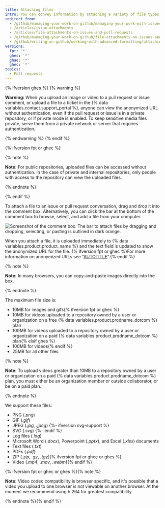 ```yaml
---
title: Attaching files
intro: You can convey information by attaching a variety of file types to your issues and pull requests.
redirect_from:
  - /github/managing-your-work-on-github/managing-your-work-with-issues-and-pull-requests/file-attachments-on-issues-and-pull-requests
  - /articles/issue-attachments
  - /articles/file-attachments-on-issues-and-pull-requests
  - /github/managing-your-work-on-github/file-attachments-on-issues-and-pull-requests
  - /github/writing-on-github/working-with-advanced-formatting/attaching-files
versions:
  fpt: '*'
  ghes: '*'
  ghae: '*'
  ghec: '*'
topics:
  - Pull requests
---
```


{% ifversion ghes %}
{% warning %}

**Warning:** When you upload an image or video to a pull request or issue comment, or upload a file to a ticket in the {% data variables.contact.support_portal %}, anyone can view the anonymized URL without authentication, even if the pull request or issue is in a private repository, or if private mode is enabled. To keep sensitive media files private, serve them from a private network or server that requires authentication.

{% endwarning %}
{% endif %}

{% ifversion fpt or ghec %}

{% note %}

**Note:** For public repositories, uploaded files can be accessed without authentication.
In the case of private and internal repositories, only people with access to the repository can view the uploaded files.

{% endnote %}

{% endif %}

To attach a file to an issue or pull request conversation, drag and drop it into the comment box. Alternatively, you can click the bar at the bottom of the comment box to browse, select, and add a file from your computer.

![Screenshot of the comment box. The bar to attach files by dragging and dropping, selecting, or pasting is outlined in dark orange.](/assets/images/help/pull_requests/select-bar.png)

When you attach a file, it is uploaded immediately to {% data variables.product.product_name %} and the text field is updated to show the anonymized URL for the file. {% ifversion fpt or ghec %}For more information on anonymized URLs see "[AUTOTITLE](/authentication/keeping-your-account-and-data-secure/about-anonymized-urls)".{% endif %}

{% note %}

**Note:** In many browsers, you can copy-and-paste images directly into the box.

{% endnote %}

The maximum file size is:
- 10MB for images and gifs{% ifversion fpt or ghec %}
- 10MB for videos uploaded to a repository owned by a user or organization on a free {% data variables.product.prodname_dotcom %} plan
- 100MB for videos uploaded to a repository owned by a user or organization on a paid {% data variables.product.prodname_dotcom %} plan{% elsif ghes %}
- 100MB for videos{% endif %}
- 25MB for all other files

{% note %}

**Note:** To upload videos greater than 10MB to a repository owned by a user or organization on a paid {% data variables.product.prodname_dotcom %} plan, you must either be an organization member or outside collaborator, or be on a paid plan.

{% endnote %}

We support these files:

- PNG (*.png*)
- GIF (*.gif*)
- JPEG (*.jpg*, *.jpeg*)
{%- ifversion svg-support %}
- SVG (*.svg*)
{%- endif %}
- Log files (*.log*)
- Microsoft Word (*.docx*), Powerpoint (*.pptx*), and Excel (*.xlsx*) documents
- Text files (*.txt*)
- PDFs (*.pdf*)
- ZIP (*.zip*, *.gz*, *.tgz*){% ifversion fpt or ghec or ghes %}
- Video (*.mp4*, *.mov*, *.webm*){% endif %}

{% ifversion fpt or ghec or ghes %}{% note %}

**Note:** Video codec compatibility is browser specific, and it's possible that a video you upload to one browser is not viewable on another browser. At the moment we recommend using h.264 for greatest compatibility.

{% endnote %}{% endif %}
